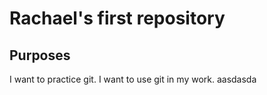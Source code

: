 # Rachael's first repository
## Purposes
I want to practice git. 
I want to use git in my work.
aasdasda

